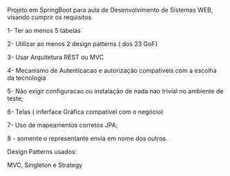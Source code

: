Projeto em SpringBoot para aula de Desenvolvimento de Sistemas WEB, visando cumprir os requisitos 

1- Ter ao menos 5 tabelas

2- Utilizar ao menos 2 design patterns ( dos 23 GoF)

3- Usar Arquitetura REST ou MVC

4- Mecanismo de Autenticacao e autorização compativeis com a escolha da tecnologia

5- Não exigir configuracao ou instalação de nada nao trivial no ambiente de teste;

6- Telas ( inferface Gráfica compativel com o negócio)

7- Uso de mapeamentos corretos JPA;

8 - somente o representante envia em nome dos outros.

Design Patterns usados:

MVC, Singleton e Strategy

